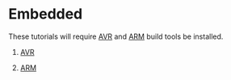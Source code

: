 Embedded
=============

These tutorials will require [AVR](https://www.microchip.com/mplab/avr-support/avr-and-arm-toolchains-c-compilers) and [ARM](https://developer.arm.com/tools-and-software/open-source-software/developer-tools/gnu-toolchain/gnu-a/downloads) build tools be installed.

1. [AVR](./AVR)

2. [ARM](./ARM)
